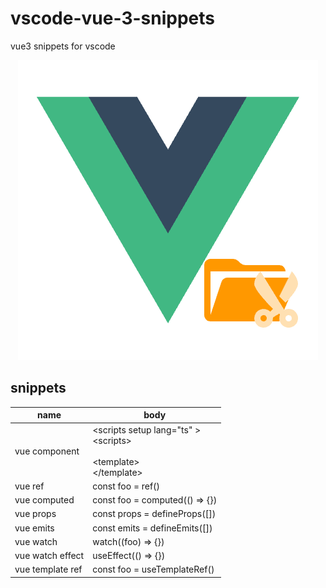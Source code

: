 # vscode-vue-3-snippets
vue3 snippets for vscode

<p align="center">
  <a href="./res/icon.png">
    <img src='./res/icon.png'/>
  </a>
</p>

## snippets
| name | body |
| --- | --- |
| vue component | \<scripts setup lang="ts" \><br>\<scripts\><br><br>\<template\><br>\</template\> |
| vue ref | const foo = ref() |
| vue computed | const foo = computed(() ⇒ {}) |
| vue props | const props = defineProps([]) |
| vue emits | const emits = defineEmits([]) |
| vue watch | watch((foo) ⇒ {}) |
| vue watch effect | useEffect(() ⇒ {}) |
| vue template ref | const foo = useTemplateRef() |
